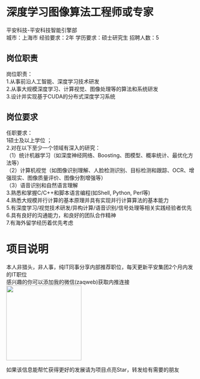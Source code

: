 # 深度学习图像算法工程师或专家
平安科技-平安科技智能引擎部  
城市：上海市 经验要求：2年 学历要求：硕士研究生  招聘人数：5

## 岗位职责
岗位职责：   
1.从事前沿人工智能、深度学习技术研发   
2.从事大规模深度学习、计算视觉、图像处理等的算法和系统研发   
3.设计并实现基于CUDA的分布式深度学习系统

## 岗位要求
任职要求：   
1硕士及以上学位 ；   
2.对在以下至少一个领域有深入的研究：   
（1）统计机器学习（如深度神经网络、Boosting、图模型、概率统计、最优化方法等）   
（2）计算机视觉（如图像识别理解、人脸检测识别、目标检测和跟踪、OCR、增强现实、图像质量评价、图像分割增强等）   
（3）语音识别和自然语言理解   
3.熟悉和掌握C/C++和脚本语言编程(如Shell, Python, Perl等)   
4.熟悉大规模并行计算的基本原理并具有实现并行计算算法的基本能力   
5.有深度学习/视觉技术研发/异构计算/语音识别/信号处理等相关实践经验者优先   
6.具有良好的沟通能力，和良好的团队合作精神   
7.有海外留学经历着优先考虑

# 项目说明

本人非猎头，非人事，纯IT同事分享内部推荐职位，每天更新平安集团2个月内发的IT职位  
感兴趣的你可以添加我的微信(zaqweb)获取内推连接  
<img src="https://github.com/zaqweb/PA-IT-JOBS/blob/master/WechatICode.jpeg"  height="200" width="200">

如果该信息能帮忙获得更好的发展请为项目点亮Star，转发给有需要的朋友




